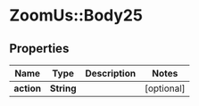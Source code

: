 # ZoomUs::Body25

## Properties
Name | Type | Description | Notes
------------ | ------------- | ------------- | -------------
**action** | **String** |  | [optional] 


